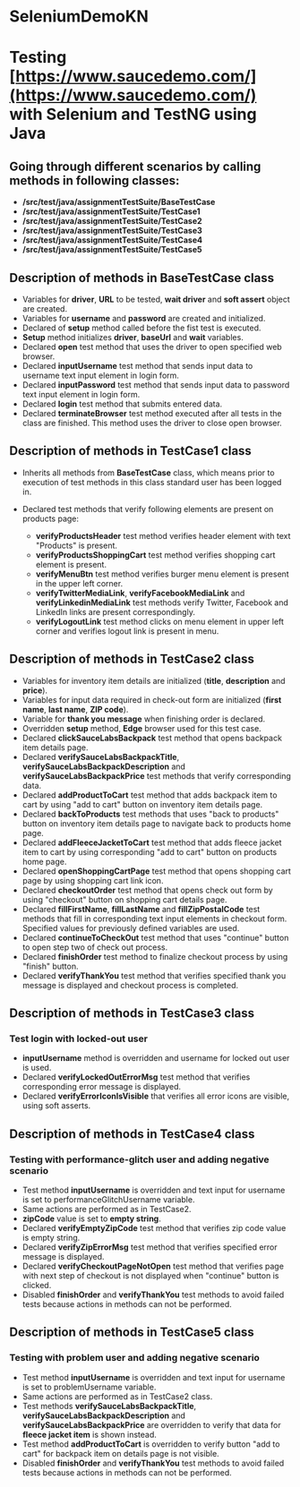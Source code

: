 # SeleniumDemoKN
Testing [https://www.saucedemo.com/](https://www.saucedemo.com/) with Selenium and TestNG using Java
==========================================================

## Going through different scenarios by calling methods in following classes:

- **/src/test/java/assignmentTestSuite/BaseTestCase**
- **/src/test/java/assignmentTestSuite/TestCase1**
- **/src/test/java/assignmentTestSuite/TestCase2**
- **/src/test/java/assignmentTestSuite/TestCase3**
- **/src/test/java/assignmentTestSuite/TestCase4**
- **/src/test/java/assignmentTestSuite/TestCase5**

## Description of methods in BaseTestCase class

 - Variables for **driver**, **URL** to be tested, **wait driver** and **soft assert** object are created.
 - Variables for **username** and **password** are created and initialized.
 - Declared of **setup** method called before the fist test is executed.
 - **Setup** method initializes **driver**, **baseUrl** and **wait** variables.
 - Declared **open** test method that uses the driver to open specified web browser.
 - Declared **inputUsername** test method that sends input data to username text input element in login form.
 - Declared **inputPassword** test method that sends input data to password text input element in login form.
 - Declared **login** test method that submits entered data.
 - Declared **terminateBrowser** test method executed after all tests in the class are finished. This method uses the driver to close open browser.

## Description of methods in TestCase1 class

- Inherits all methods from **BaseTestCase** class, which means prior to execution of test methods in this class standard user has been logged in.
- Declared test methods that verify following elements are present on products page:

  -  **verifyProductsHeader** test method verifies header element with text "Products" is present.
  - **verifyProductsShoppingCart** test method verifies shopping cart element is present.
  - **verifyMenuBtn** test method verifies burger menu element is present in the upper left corner.
  - **verifyTwitterMediaLink**, **verifyFacebookMediaLink** and **verifyLinkedinMediaLink** test methods verify Twitter, Facebook and LinkedIn links are present correspondingly.
  - **verifyLogoutLink** test method clicks on menu element in upper left corner and verifies logout link is present in menu.

## Description of methods in TestCase2 class

- Variables for inventory item details are initialized (**title**, **description** and **price**).
- Variables for input data required in check-out form are initialized (**first name**, **last name**, **ZIP code**).
- Variable for **thank you message** when finishing order is declared.
- Overridden **setup** method, **Edge** browser used for this test case.
- Declared **clickSauceLabsBackpack** test method that opens backpack item details page.
- Declared **verifySauceLabsBackpackTitle**, **verifySauceLabsBackpackDescription** and **verifySauceLabsBackpackPrice** test methods that verify corresponding data.
- Declared **addProductToCart** test method that adds backpack item to cart by using "add to cart" button on inventory item details page.
- Declared **backToProducts** test methods that uses "back to products" button on inventory item details page to navigate back to products home page.
- Declared **addFleeceJacketToCart** test method that adds fleece jacket item to cart by using corresponding "add to cart" button on products home page.
- Declared **openShoppingCartPage** test method that opens shopping cart page by using shopping cart link icon.
- Declared **checkoutOrder** test method that opens check out form by using "checkout" button on shopping cart details page.
- Declared **fillFirstName**, **fillLastName** and **fillZipPostalCode** test methods that fill in corresponding text input elements in checkout form. Specified values for previously defined variables are used.
- Declared **continueToCheckOut** test method that uses "continue" button to open step two of check out process.
- Declared **finishOrder** test method to finalize checkout process by using "finish" button.
- Declared **verifyThankYou** test method that verifies specified thank you message is displayed and checkout process is completed.

## Description of methods in TestCase3 class

### Test login with locked-out user
- **inputUsername** method is overridden and username for locked out user is used.
- Declared **verifyLockedOutErrorMsg** test method that verifies corresponding error message is displayed.
- Declared **verifyErrorIconIsVisible** that verifies all error icons are visible, using soft asserts.

## Description of methods in TestCase4 class

### Testing with **performance-glitch user** and adding negative scenario

- Test method **inputUsername** is overridden and text input for username is set to performanceGlitchUsername variable.
- Same actions are performed as in TestCase2.
- **zipCode** value is set to **empty string**.
- Declared **verifyEmptyZipCode** test method that verifies zip code value is empty string.
- Declared **verifyZipErrorMsg** test method that verifies specified error message is displayed.
- Declared **verifyCheckoutPageNotOpen** test method that verifies page with next step of checkout is not displayed when "continue" button is clicked.
- Disabled **finishOrder** and **verifyThankYou** test methods to avoid failed tests because actions in methods can not be performed.

## Description of methods in TestCase5 class

### Testing with problem user and adding negative scenario

- Test method **inputUsername** is overridden and text input for username is set to problemUsername variable.
- Same actions are performed as in TestCase2 class.
- Test methods **verifySauceLabsBackpackTitle**, **verifySauceLabsBackpackDescription** and **verifySauceLabsBackpackPrice** are overridden to verify that data for **fleece jacket item** is shown instead.
- Test method **addProductToCart** is overridden to verify button "add to cart" for backpack item on details page is not visible.
- Disabled **finishOrder** and **verifyThankYou** test methods to avoid failed tests because actions in methods can not be performed.
